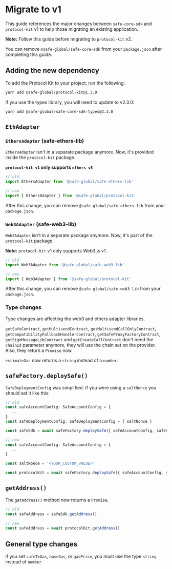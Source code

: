 # Migrate to v1

This guide references the major changes between `safe-core-sdk` and `protocol-kit` v1 to help those migrating an existing application.

**Note:** Follow this guide before migrating to `protocol-kit` v2.

You can remove `@safe-global/safe-core-sdk` from your `package.json` after completing this guide.

## Adding the new dependency

To add the Protocol Kit to your project, run the following:

```bash
yarn add @safe-global/protocol-kit@1.3.0
```

If you use the types library, you will need to update to v2.3.0:

```bash
yarn add @safe-global/safe-core-sdk-types@2.3.0
```

## `EthAdapter`

### `EthersAdapter` (safe-ethers-lib)

`EthersAdapter` isn't in a separate package anymore. Now, it's provided inside the `protocol-kit` package.

**`protocol-kit v1` only supports `ethers v5`**

```typescript
// old
import EthersAdapter from '@safe-global/safe-ethers-lib'

// new
import { EthersAdapter } from '@safe-global/protocol-kit'
```

After this change, you can remove `@safe-global/safe-ethers-lib` from your `package.json`.

### `Web3Adapter` (safe-web3-lib)

`Web3Adapter` isn't in a separate package anymore. Now, it's part of the `protocol-kit` package.

**Note:** `protocol-kit` v1 only supports Web3.js v1.

```typescript
// old
import Web3Adapter from '@safe-global/safe-web3-lib'

// new
import { Web3Adapter } from '@safe-global/protocol-kit'
```

After this change, you can remove `@safe-global/safe-web3-lib` from your `package.json`.

### Type changes

Type changes are affecting the web3 and ethers adapter libraries.

`getSafeContract`, `getMultisendContract`, `getMultisendCallOnlyContract`, `getCompatibilityFallbackHandlerContract`, `getSafeProxyFactoryContract`, `getSignMessageLibContract` and `getCreateCallContract` don't need the `chainId` parameter anymore, they will use the chain set on the provider. Also, they return a `Promise` now.

`estimateGas` now returns a `string` instead of a `number`.

## `safeFactory.deploySafe()`

`SafeDeploymentConfig` was simplified. If you were using a `saltNonce` you should set it like this:

```typescript
// old
const safeAccountConfig: SafeAccountConfig = {
  ...
}
const safeDeploymentConfig: SafeDeploymentConfig = { saltNonce }

const safeSdk = await safeFactory.deploySafe({ safeAccountConfig, safeDeploymentConfig })

// new
const safeAccountConfig: SafeAccountConfig = {
  ...
}

const saltNonce = '<YOUR_CUSTOM_VALUE>'

const protocolKit = await safeFactory.deploySafe({ safeAccountConfig, saltNonce })
```

## `getAddress()`

The `getAddress()` method now returns a `Promise`.

```typescript
// old
const safeAddress = safeSdk.getAddress()

// new
const safeAddress = await protocolKit.getAddress()
```

## General type changes

If you set `safeTxGas`, `baseGas`, or `gasPrice`, you must use the type `string` instead of `number`.
